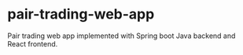 # pair-trading-web-app
Pair trading web app implemented with Spring boot Java backend and React frontend.
